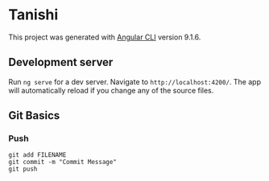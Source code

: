 # Tanishi

This project was generated with [Angular CLI](https://github.com/angular/angular-cli) version 9.1.6.

## Development server

Run `ng serve` for a dev server. Navigate to `http://localhost:4200/`. The app will automatically reload if you change any of the source files.

## Git Basics

### Push

```
git add FILENAME
git commit -m "Commit Message"
git push
```
